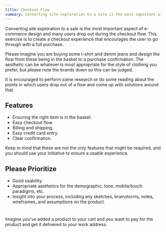 ```yaml
---
title: Checkout Flow
summary: Converting site exploration to a sale is the most important aspect of e-commerce design and many users drop out during the checkout flow. This exercise is to create a checkout experience that encourages the user to go through with a full purchase.
---
```


Converting site exploration to a sale is the most important aspect of e-commerce design and many users drop out during the checkout flow. This exercise is to create a checkout experience that encourages the user to go through with a full purchase.

Please imagine you are buying some t-shirt and denim jeans and design the flow from these being in the basket to a purchase confirmation. The aesthetic can be whatever is most appropriate for the style of clothing you prefer, but please note the brands down so this can be judged.

It is encouraged to perform some research or do some reading about the points in which users drop out of a flow and come up with solutions around that.

## Features

* Ensuring the right item is in the basket.
* Easy checkout flow.
* Billing and shipping.
* Easy credit card entry.
* Clear confirmation.

Keep in mind that these are not the only features that might be required, and you should use your initiative to ensure a usable experience.

## Please Prioritize

* Good usability.
* Appropriate aesthetics for the demographic, tone, mobile/touch paradigms, etc.
* Insight into your process, including any sketches, brainstorms, notes, wireframes, and assumptions on the product.



#

Imagine you’ve added a product to your cart and you want to pay for the product and get it delivered to your work address.


